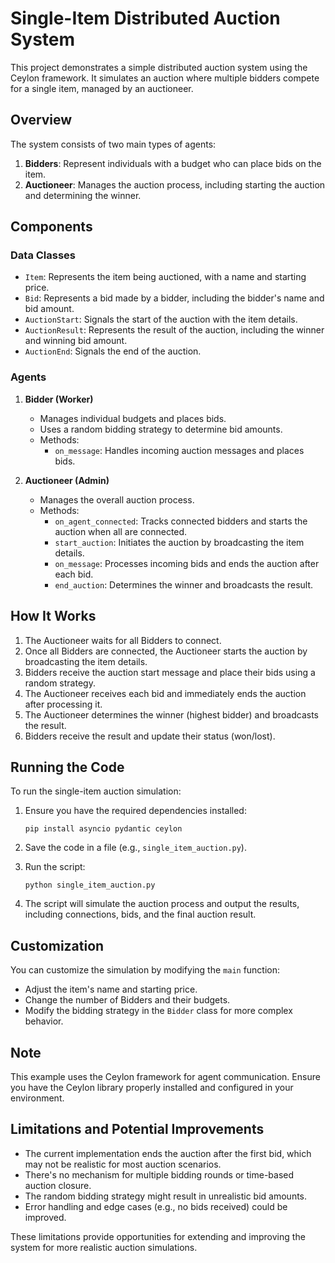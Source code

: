 # Single-Item Distributed Auction System

This project demonstrates a simple distributed auction system using the Ceylon framework. It simulates an auction where
multiple bidders compete for a single item, managed by an auctioneer.

## Overview

The system consists of two main types of agents:

1. **Bidders**: Represent individuals with a budget who can place bids on the item.
2. **Auctioneer**: Manages the auction process, including starting the auction and determining the winner.

## Components

### Data Classes

- `Item`: Represents the item being auctioned, with a name and starting price.
- `Bid`: Represents a bid made by a bidder, including the bidder's name and bid amount.
- `AuctionStart`: Signals the start of the auction with the item details.
- `AuctionResult`: Represents the result of the auction, including the winner and winning bid amount.
- `AuctionEnd`: Signals the end of the auction.

### Agents

1. **Bidder (Worker)**
    - Manages individual budgets and places bids.
    - Uses a random bidding strategy to determine bid amounts.
    - Methods:
        - `on_message`: Handles incoming auction messages and places bids.

2. **Auctioneer (Admin)**
    - Manages the overall auction process.
    - Methods:
        - `on_agent_connected`: Tracks connected bidders and starts the auction when all are connected.
        - `start_auction`: Initiates the auction by broadcasting the item details.
        - `on_message`: Processes incoming bids and ends the auction after each bid.
        - `end_auction`: Determines the winner and broadcasts the result.

## How It Works

1. The Auctioneer waits for all Bidders to connect.
2. Once all Bidders are connected, the Auctioneer starts the auction by broadcasting the item details.
3. Bidders receive the auction start message and place their bids using a random strategy.
4. The Auctioneer receives each bid and immediately ends the auction after processing it.
5. The Auctioneer determines the winner (highest bidder) and broadcasts the result.
6. Bidders receive the result and update their status (won/lost).

## Running the Code

To run the single-item auction simulation:

1. Ensure you have the required dependencies installed:
   ```
   pip install asyncio pydantic ceylon
   ```

2. Save the code in a file (e.g., `single_item_auction.py`).

3. Run the script:
   ```
   python single_item_auction.py
   ```

4. The script will simulate the auction process and output the results, including connections, bids, and the final
   auction result.

## Customization

You can customize the simulation by modifying the `main` function:

- Adjust the item's name and starting price.
- Change the number of Bidders and their budgets.
- Modify the bidding strategy in the `Bidder` class for more complex behavior.

## Note

This example uses the Ceylon framework for agent communication. Ensure you have the Ceylon library properly installed
and configured in your environment.

## Limitations and Potential Improvements

- The current implementation ends the auction after the first bid, which may not be realistic for most auction
  scenarios.
- There's no mechanism for multiple bidding rounds or time-based auction closure.
- The random bidding strategy might result in unrealistic bid amounts.
- Error handling and edge cases (e.g., no bids received) could be improved.

These limitations provide opportunities for extending and improving the system for more realistic auction simulations.